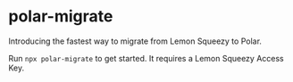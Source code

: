 # polar-migrate

Introducing the fastest way to migrate from Lemon Squeezy to Polar.

Run `npx polar-migrate` to get started. It requires a Lemon Squeezy Access Key.